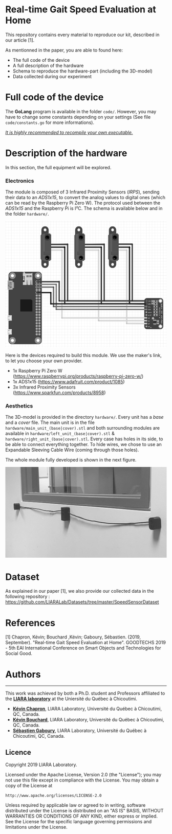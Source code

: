 # Real-time Gait Speed Evaluation at Home

This repository contains every material to reproduce our kit, described in our article [1].

As mentionned in the paper, you are able to found here: 
* The full code of the device
* A full description of the hardware
* Schema to reproduce the hardware-part (including the 3D-model)
* Data collected during our experiment

# Full code of the device
The **GoLang** program is available in the folder ```code/```.
However, you may have to change some constants depending on your settings (See file ```code/constants.go``` for more informations).

<u>_It is highly recommended to recompile your own executable._</u>

# Description of the hardware

In this section, the full equipment will be explored.

### Electronics
The module is composed of 3 Infrared Proximity Sensors (*IRPS*), sending their data to an *ADS1x15*,
to convert the analog values to digital ones (which can be read by the Raspberry Pi Zero W).
The protocol used between the *ADS1x15* and the Raspberry Pi is I²C.
The schema is available below and in the folder ```hardware/```.

![Hardware Schematics][hardware_schema]

Here is the devices required to build this module. We use the maker's link, to let you choose your own provider.
* 1x Raspberry Pi Zero W (<https://www.raspberrypi.org/products/raspberry-pi-zero-w/>)
* 1x ADS1x15 (<https://www.adafruit.com/product/1085>)
* 3x Infrared Proximity Sensors (<https://www.sparkfun.com/products/8958>)

### Aesthetics

The 3D-model is provided in the directory ```hardware/```.
Every unit has a _base_ and a _cover_ file.
The main unit is in the file ```hardware/main_unit_(base|cover).stl``` and both surrounding modules are available in ```hardware/left_unit_(base|cover).stl``` & ```hardware/right_unit_(base|cover).stl```.
Every case has holes in its side, to be able to connect everything together. To hide wires, we chose to use an Expandable Sleeving Cable Wire (coming through those holes).

The whole module fully developed is shown in the next figure.

![Full device][full_device]

# Dataset

As explained in our paper [1], we also provide our collected data in the following repository :
<https://github.com/LIARALab/Datasets/tree/master/SpeedSensorDataset>

# References

[1] Chapron, Kévin; Bouchard ,Kévin; Gaboury, Sébastien. (2019, September). "Real-time Gait Speed Evaluation at Home". GOODTECHS 2019 - 5th EAI International Conference on Smart Objects and Technologies for Social Good.


# Authors
---
This work was achieved by both a Ph.D. student and Professors affiliated to the **[LIARA laboratory](http://liara.uqac.ca/)** at the Uniersité du Québec à Chicoutimi.

* __[Kévin Chapron](kevin.chapron1@uqac.ca)__, LIARA Laboratory, Université du Québec à Chicoutimi, QC, Canada.
* __[Kévin Bouchard](Kevin_Bouchard@uqac.ca)__, LIARA Laboratory, Université du Québec à Chicoutimi, QC, Canada.
* __[Sébastien Gaboury](Sebastien_Gaboury@uqac.ca)__, LIARA Laboratory, Université du Québec à Chicoutimi, QC, Canada.

Licence
---
Copyright 2019 LIARA Laboratory.

Licensed under the Apache License, Version 2.0 (the "License");
you may not use this file except in compliance with the License.
You may obtain a copy of the License at

    http://www.apache.org/licenses/LICENSE-2.0

Unless required by applicable law or agreed to in writing, software
distributed under the License is distributed on an "AS IS" BASIS,
WITHOUT WARRANTIES OR CONDITIONS OF ANY KIND, either express or implied.
See the License for the specific language governing permissions and
limitations under the License.


[hardware_schema]: https://github.com/LIARALab/SpeedSensor/raw/master/hardware/Schema_device_bw.png "Hardware schematics"
[full_device]: https://github.com/LIARALab/SpeedSensor/raw/master/hardware/Photo_device_bw.png "Hardware Aesthetics"
